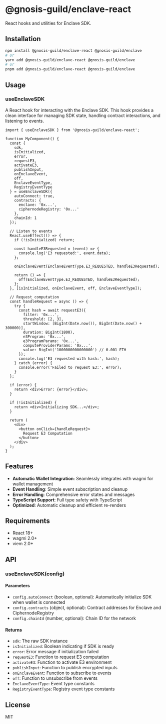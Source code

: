 # @gnosis-guild/enclave-react

React hooks and utilities for Enclave SDK.

## Installation

```bash
npm install @gnosis-guild/enclave-react @gnosis-guild/enclave
# or
yarn add @gnosis-guild/enclave-react @gnosis-guild/enclave
# or
pnpm add @gnosis-guild/enclave-react @gnosis-guild/enclave
```

## Usage

### useEnclaveSDK

A React hook for interacting with the Enclave SDK. This hook provides a clean interface for managing SDK state, handling contract interactions, and listening to events.

```tsx
import { useEnclaveSDK } from '@gnosis-guild/enclave-react';

function MyComponent() {
  const {
    sdk,
    isInitialized,
    error,
    requestE3,
    activateE3,
    publishInput,
    onEnclaveEvent,
    off,
    EnclaveEventType,
    RegistryEventType
  } = useEnclaveSDK({
    autoConnect: true,
    contracts: {
      enclave: '0x...',
      ciphernodeRegistry: '0x...'
    },
    chainId: 1
  });

  // Listen to events
  React.useEffect(() => {
    if (!isInitialized) return;

    const handleE3Requested = (event) => {
      console.log('E3 requested:', event.data);
    };

    onEnclaveEvent(EnclaveEventType.E3_REQUESTED, handleE3Requested);

    return () => {
      off(EnclaveEventType.E3_REQUESTED, handleE3Requested);
    };
  }, [isInitialized, onEnclaveEvent, off, EnclaveEventType]);

  // Request computation
  const handleRequest = async () => {
    try {
      const hash = await requestE3({
        filter: '0x...',
        threshold: [2, 3],
        startWindow: [BigInt(Date.now()), BigInt(Date.now() + 300000)],
        duration: BigInt(1800),
        e3Program: '0x...',
        e3ProgramParams: '0x...',
        computeProviderParams: '0x...',
        value: BigInt('1000000000000000') // 0.001 ETH
      });
      console.log('E3 requested with hash:', hash);
    } catch (error) {
      console.error('Failed to request E3:', error);
    }
  };

  if (error) {
    return <div>Error: {error}</div>;
  }

  if (!isInitialized) {
    return <div>Initializing SDK...</div>;
  }

  return (
    <div>
      <button onClick={handleRequest}>
        Request E3 Computation
      </button>
    </div>
  );
}
```

## Features

- **Automatic Wallet Integration**: Seamlessly integrates with wagmi for wallet management
- **Event Handling**: Simple event subscription and cleanup
- **Error Handling**: Comprehensive error states and messages
- **TypeScript Support**: Full type safety with TypeScript
- **Optimized**: Automatic cleanup and efficient re-renders

## Requirements

- React 18+
- wagmi 2.0+
- viem 2.0+

## API

### useEnclaveSDK(config)

#### Parameters

- `config.autoConnect` (boolean, optional): Automatically initialize SDK when wallet is connected
- `config.contracts` (object, optional): Contract addresses for Enclave and CiphernodeRegistry
- `config.chainId` (number, optional): Chain ID for the network

#### Returns

- `sdk`: The raw SDK instance
- `isInitialized`: Boolean indicating if SDK is ready
- `error`: Error message if initialization failed
- `requestE3`: Function to request E3 computation
- `activateE3`: Function to activate E3 environment
- `publishInput`: Function to publish encrypted inputs
- `onEnclaveEvent`: Function to subscribe to events
- `off`: Function to unsubscribe from events
- `EnclaveEventType`: Event type constants
- `RegistryEventType`: Registry event type constants

## License

MIT 